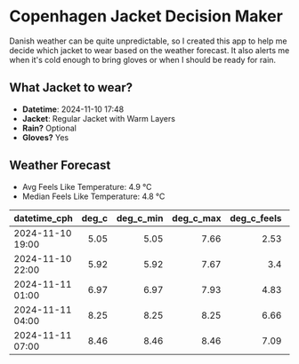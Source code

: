 
# Copenhagen Jacket Decision Maker

Danish weather can be quite unpredictable, so I created this app to help me decide which jacket to wear based on the weather forecast. 
It also alerts me when it's cold enough to bring gloves or when I should be ready for rain.

## What Jacket to wear?

- **Datetime**: 2024-11-10 17:48
- **Jacket**: Regular Jacket with Warm Layers
- **Rain?** Optional
- **Gloves?** Yes

## Weather Forecast
- Avg Feels Like Temperature: 4.9 °C
- Median Feels Like Temperature: 4.8 °C

| datetime_cph     |   deg_c |   deg_c_min |   deg_c_max |   deg_c_feels | weather   | wind   | rain   |
|:-----------------|--------:|------------:|------------:|--------------:|:----------|:-------|:-------|
| 2024-11-10 19:00 |    5.05 |        5.05 |        7.66 |          2.53 | Clouds    | Low    | None   |
| 2024-11-10 22:00 |    5.92 |        5.92 |        7.67 |          3.4  | Rain      | Low    | Low    |
| 2024-11-11 01:00 |    6.97 |        6.97 |        7.93 |          4.83 | Clouds    | Low    | None   |
| 2024-11-11 04:00 |    8.25 |        8.25 |        8.25 |          6.66 | Clouds    | Low    | None   |
| 2024-11-11 07:00 |    8.46 |        8.46 |        8.46 |          7.09 | Rain      | Low    | Low    |
        